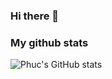 ### Hi there 👋

### My github stats
![Phuc's GitHub stats](https://github-readme-stats.vercel.app/api?username=Phuc-HuynhTrong&show_icons=true&theme=radical)


